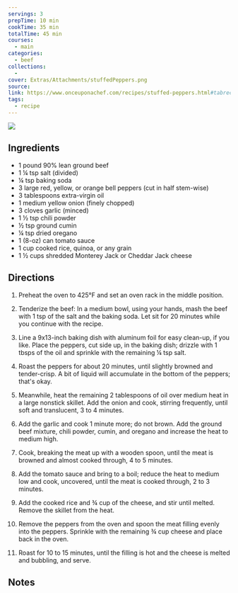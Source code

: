 ```yaml
---
servings: 3
prepTime: 10 min
cookTime: 35 min
totalTime: 45 min
courses:
  - main
categories:
  - beef
collections:
  -
cover: Extras/Attachments/stuffedPeppers.png
source:
link: https://www.onceuponachef.com/recipes/stuffed-peppers.html#tabrecipe
tags:
  - recipe
---
```


![](Extras/Attachments/stuffedPeppers.png)


## Ingredients

- 1 pound 90% lean ground beef
- 1 ¼ tsp salt (divided)
- ¼ tsp baking soda
- 3 large red, yellow, or orange bell peppers (cut in half stem-wise)
- 3 tablespoons extra-virgin oil
- 1 medium yellow onion (finely chopped)
- 3 cloves garlic (minced)
- 1 ½ tsp chili powder
- ½ tsp ground cumin
- ¼ tsp dried oregano
- 1 (8-oz) can tomato sauce
- 1 cup cooked rice, quinoa, or any grain
- 1 ½ cups shredded Monterey Jack or Cheddar Jack cheese


## Directions

1. Preheat the oven to 425°F and set an oven rack in the middle position.

2. Tenderize the beef: In a medium bowl, using your hands, mash the beef with 1 tsp of the salt and the baking soda. Let sit for 20 minutes while you continue with the recipe.

3. Line a 9x13-inch baking dish with aluminum foil for easy clean-up, if you like. Place the peppers, cut side up, in the baking dish; drizzle with 1 tbsps of the oil and sprinkle with the remaining ¼ tsp salt.

4. Roast the peppers for about 20 minutes, until slightly browned and tender-crisp. A bit of liquid will accumulate in the bottom of the peppers; that's okay.

5. Meanwhile, heat the remaining 2 tablespoons of oil over medium heat in a large nonstick skillet. Add the onion and cook, stirring frequently, until soft and translucent, 3 to 4 minutes.

6. Add the garlic and cook 1 minute more; do not brown. Add the ground beef mixture, chili powder, cumin, and oregano and increase the heat to medium high.

7. Cook, breaking the meat up with a wooden spoon, until the meat is browned and almost cooked through, 4 to 5 minutes.

8. Add the tomato sauce and bring to a boil; reduce the heat to medium low and cook, uncovered, until the meat is cooked through, 2 to 3 minutes.

9. Add the cooked rice and ¾ cup of the cheese, and stir until melted. Remove the skillet from the heat.

10. Remove the peppers from the oven and spoon the meat filling evenly into the peppers. Sprinkle with the remaining ¾ cup cheese and place back in the oven.

11. Roast for 10 to 15 minutes, until the filling is hot and the cheese is melted and bubbling, and serve.


## Notes